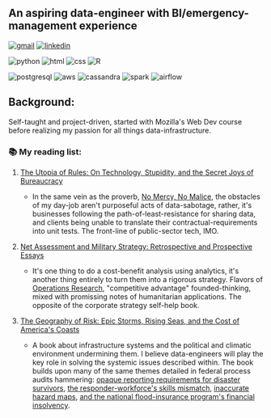 ## An aspiring data-engineer with BI/emergency-management experience 

[![gmail](https://img.shields.io/badge/Gmail-D14836?style=for-the-badge&logo=gmail&logoColor=white)](mailto:lynma01@gmail.com)
[![linkedin](https://img.shields.io/badge/LinkedIn-0077B5?style=for-the-badge&logo=linkedin&logoColor=white)](https://www.linkedin.com/in/matthew-lyn-6a4b8690/)

![python](https://img.shields.io/badge/Python-3776AB?style=for-the-badge&logo=python&logoColor=white)
![html](https://img.shields.io/badge/HTML5-E34F26?style=for-the-badge&logo=html5&logoColor=white)
![css](https://img.shields.io/badge/CSS-239120?&style=for-the-badge&logo=css3&logoColor=white)
![R](https://img.shields.io/badge/R-276DC3?style=for-the-badge&logo=r&logoColor=white)

![postgresql](https://img.shields.io/badge/PostgreSQL-316192?style=for-the-badge&logo=postgresql&logoColor=white)
![aws](https://img.shields.io/badge/Amazon_AWS-232F3E?style=for-the-badge&logo=amazon-aws&logoColor=white)
![cassandra](https://img.shields.io/badge/Apache_Cassandra-0089D6?style=for-the-badge&logo=apache-cassandra&logoColor=white)
![spark](https://img.shields.io/badge/PySpark-4285F4?style=for-the-badge&logo=apache-spark&logoColor=white)
![airflow](https://img.shields.io/badge/Apache_Airflow-F59812?style=for-the-badge&logo=apache-airflow&logoColor=white)

## Background:
Self-taught and project-driven, started with Mozilla's Web Dev course before realizing my passion for all things data-infrastructure.

### 📚 My reading list:
1. [The Utopia of Rules: On Technology, Stupidity, and the Secret Joys of Bureaucracy](https://www.amazon.com/Utopia-Rules-Technology-Stupidity-Bureaucracy/dp/1612195180)
    - In the same vein as the proverb, [No Mercy, No Malice](https://www.profgalloway.com/), the obstacles of my day-job aren't purposeful acts of data-sabotage, rather, it's businesses following the path-of-least-resistance for sharing data, and clients being unable to translate their contractual-requirements into unit tests. The front-line of public-sector tech, IMO.

2. [Net Assessment and Military Strategy: Retrospective and Prospective Essays](https://www.amazon.com/Assessment-Military-Strategy-Retrospective-Communications/dp/1621965392)
    - It's one thing to do a cost-benefit analysis using analytics, it's another thing entirely to turn them into a rigorous strategy. Flavors of [Operations Research](https://www.informs.org/Explore/Operations-Research-Analytics), "competitive advantage" founded-thinking, mixed with promissing notes of humanitarian applications. The opposite of the corporate strategy self-help book.

3. [The Geography of Risk: Epic Storms, Rising Seas, and the Cost of America's Coasts](https://www.amazon.com/Geography-Risk-Storms-Rising-Americas/dp/0374160805)
    -  A book about infrastructure systems and the political and climatic environment undermining them. I believe data-engineers will play the key role in solving the systemic issues described within. The book builds upon many of the same themes detailed in federal process audits hammering: [opaque reporting requirements for disaster survivors](https://www.gao.gov/products/gao-20-503), [the responder-workforce's skills mismatch](https://www.gao.gov/products/gao-20-360), [inaccurate hazard maps](https://www.gao.gov/products/gao-22-104079), [and the national flood-insurance program's financial insolvency](https://www.gao.gov/products/gao-20-508). 
